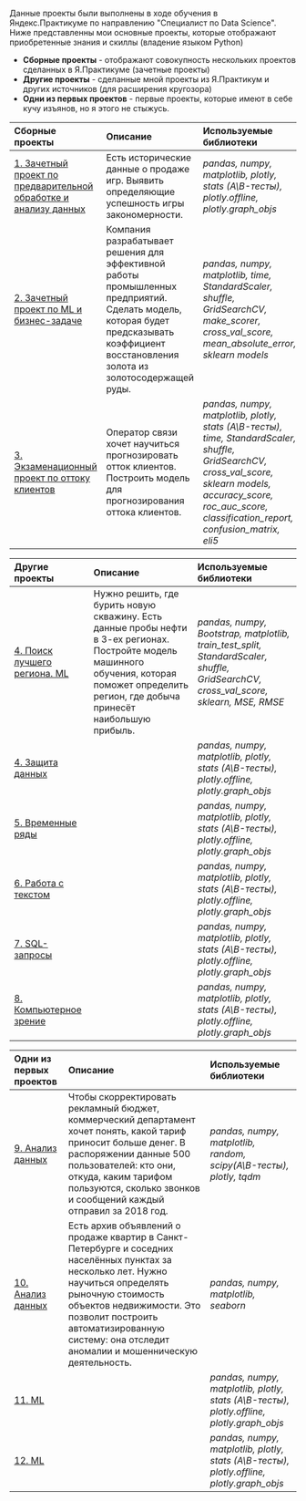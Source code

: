 Данные проекты были выполнены в ходе обучения в Яндекс.Практикуме по направлению "Специалист по Data Science". Ниже представленны мои основные проекты, которые отображают приобретенные знания и скиллы (владение языком Python)

- **Сборные проекты** - отображают совокупность нескольких проектов сделанных в Я.Практикуме (зачетные проекты)
- **Другие проекты** - сделанные мной проекты из Я.Практикум и других источников (для расширения кругозора)
- **Одни из первых проектов** - первые проекты, которые имеют в себе кучу изъянов, но я этого не стыжусь.

| Сборные проекты | Описание | Используемые библиотеки | 
| :---------------------- | :---------------------- | :---------------------- |
| [1. Зачетный проект по предварительной обработке и анализу данных ](1.Data_preprocessing_and_analysis_project) | Есть исторические данные о продаже игр. Выявить определяющие успешность игры закономерности. | *pandas, numpy, matplotlib, plotly, stats (A\B-тесты), plotly.offline, plotly.graph_objs* |
| [2. Зачетный проект по ML и бизнес-задаче](2.ML_project_and_business_tasks) | Компания разрабатывает решения для эффективной работы промышленных предприятий. Сделать модель, которая будет предсказывать коэффициент восстановления золота из золотосодержащей руды. | *pandas, numpy, matplotlib, time, StandardScaler, shuffle, GridSearchCV, make_scorer, cross_val_score, mean_absolute_error, sklearn models* |
| [3. Экзаменационный проект по оттоку клиентов](3.Exam_project_on_customer_churn) | Оператор связи хочет научиться прогнозировать отток клиентов. Построить модель для прогнозирования оттока клиентов. | *pandas, numpy, matplotlib, plotly, stats (A\B-тесты), time, StandardScaler, shuffle, GridSearchCV, cross_val_score, sklearn models, accuracy_score, roc_auc_score, classification_report, confusion_matrix, eli5* |

| Другие проекты | Описание | Используемые библиотеки | 
| :---------------------- | :---------------------- | :---------------------- |
| [4. Поиск лучшего региона. ML ](4.Best_region) | Нужно решить, где бурить новую скважину. Есть данные пробы нефти в 3-ех регионах. Постройте модель машинного обучения, которая поможет определить регион, где добыча принесёт наибольшую прибыль. | *pandas, numpy, Bootstrap, matplotlib, train_test_split, StandardScaler, shuffle, GridSearchCV, cross_val_score, sklearn, MSE, RMSE* |
| [4. Защита данных ]() |  | *pandas, numpy, matplotlib, plotly, stats (A\B-тесты), plotly.offline, plotly.graph_objs* |
| [5. Временные ряды ]() |  | *pandas, numpy, matplotlib, plotly, stats (A\B-тесты), plotly.offline, plotly.graph_objs* |
| [6. Работа с текстом ]() |  | *pandas, numpy, matplotlib, plotly, stats (A\B-тесты), plotly.offline, plotly.graph_objs* |
| [7. SQL-запросы ]() |  | *pandas, numpy, matplotlib, plotly, stats (A\B-тесты), plotly.offline, plotly.graph_objs* |
| [8. Компьютерное зрение ]() |  | *pandas, numpy, matplotlib, plotly, stats (A\B-тесты), plotly.offline, plotly.graph_objs* |

| Одни из первых проектов | Описание | Используемые библиотеки | 
| :---------------------- | :---------------------- | :---------------------- |
| [9. Анализ данных ](9.Tariff_for_telecom) | Чтобы скорректировать рекламный бюджет, коммерческий департамент хочет понять, какой тариф приносит больше денег. В распоряжении данные 500 пользователей: кто они, откуда, каким тарифом пользуются, сколько звонков и сообщений каждый отправил за 2018 год. | *pandas, numpy, matplotlib, random, scipy(A\B-тесты), plotly, tqdm* |
| [10. Анализ данных ](10.Real_estate_analysis) | Есть архив объявлений о продаже квартир в Санкт-Петербурге и соседних населённых пунктах за несколько лет. Нужно научиться определять рыночную стоимость объектов недвижимости. Это позволит построить автоматизированную систему: она отследит аномалии и мошенническую деятельность. | *pandas, numpy, matplotlib, seaborn* |
| [11. ML ]() |  | *pandas, numpy, matplotlib, plotly, stats (A\B-тесты), plotly.offline, plotly.graph_objs* |
| [12. ML ]() |  | *pandas, numpy, matplotlib, plotly, stats (A\B-тесты), plotly.offline, plotly.graph_objs* |
